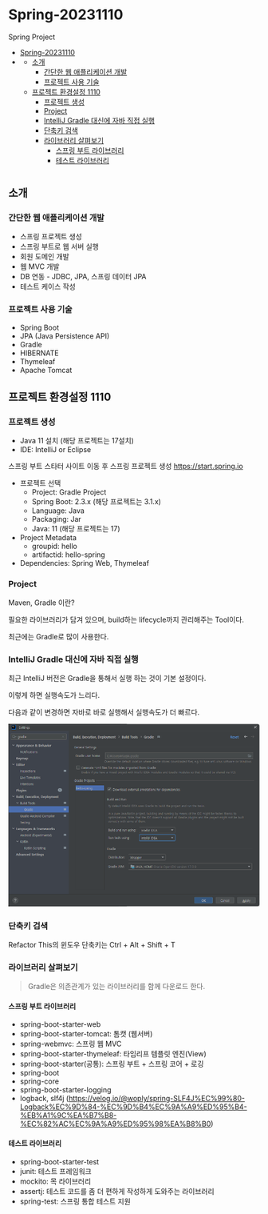 # Spring-20231110
Spring Project

- [Spring-20231110](#spring-20231110)
- [](#)
	- [소개](#소개)
		- [간단한 웹 애플리케이션 개발](#간단한-웹-애플리케이션-개발)
		- [프로젝트 사용 기술](#프로젝트-사용-기술)
	- [프로젝트 환경설정 1110](#프로젝트-환경설정-1110)
		- [프로젝트 생성](#프로젝트-생성)
		- [Project](#project)
		- [IntelliJ Gradle 대신에 자바 직접 실행](#intellij-gradle-대신에-자바-직접-실행)
		- [단축키 검색](#단축키-검색)
		- [라이브러리 살펴보기](#라이브러리-살펴보기)
			- [스프링 부트 라이브러리](#스프링-부트-라이브러리)
			- [테스트 라이브러리](#테스트-라이브러리)


#

## 소개

### 간단한 웹 애플리케이션 개발

- 스프링 프로젝트 생성
- 스프링 부트로 웹 서버 실행
- 회원 도메인 개발
- 웹 MVC 개발
- DB 연동 - JDBC, JPA, 스프링 데이터 JPA
- 테스트 케이스 작성


### 프로젝트 사용 기술

- Spring Boot
- JPA (Java Persistence API)
- Gradle
- HIBERNATE
- Thymeleaf
- Apache Tomcat


## 프로젝트 환경설정 1110

### 프로젝트 생성
- Java 11 설치  (해당 프로젝트는 17설치)
- IDE: IntelliJ or Eclipse

스프링 부트 스타터 사이트 이동 후 스프링 프로젝트 생성
https://start.spring.io

- 프로젝트 선택
  - Project: Gradle Project
  - Spring Boot: 2.3.x (해당 프로젝트는 3.1.x)
  - Language: Java
  - Packaging: Jar
  - Java: 11 (해당 프로젝트는 17)
- Project Metadata
  - groupid: hello
  - artifactid: hello-spring
- Dependencies: Spring Web, Thymeleaf


### Project
Maven, Gradle 이란?

필요한 라이브러리가 담겨 있으며, build하는 lifecycle까지 관리해주는 Tool이다.

최근에는 Gradle로 많이 사용한다.

### IntelliJ Gradle 대신에 자바 직접 실행
최근 IntelliJ 버전은 Gradle을 통해서 실행 하는 것이 기본 설정이다.

이렇게 하면 실행속도가 느리다. 

다음과 같이 변경하면 자바로 바로 실행해서 실행속도가 더 빠르다.

![Alt text](./images/perference.png)


### 단축키 검색

 Refactor This의 윈도우 단축키는 Ctrl + Alt + Shift + T

### 라이브러리 살펴보기
> Gradle은 의존관계가 있는 라이브러리를 함께 다운로드 한다.
#### 스프링 부트 라이브러리
- spring-boot-starter-web
- spring-boot-starter-tomcat: 톰캣 (웹서버)
- spring-webmvc: 스프링 웹 MVC
- spring-boot-starter-thymeleaf: 타임리프 템플릿 엔진(View)
- spring-boot-starter(공통): 스프링 부트 + 스프링 코어 + 로깅
- spring-boot
- spring-core
- spring-boot-starter-logging
- logback, slf4j  (https://velog.io/@woply/spring-SLF4J%EC%99%80-Logback%EC%9D%84-%EC%9D%B4%EC%9A%A9%ED%95%B4-%EB%A1%9C%EA%B7%B8-%EC%82%AC%EC%9A%A9%ED%95%98%EA%B8%B0)
#### 테스트 라이브러리
- spring-boot-starter-test
- junit: 테스트 프레임워크
- mockito: 목 라이브러리
- assertj: 테스트 코드를 좀 더 편하게 작성하게 도와주는 라이브러리
- spring-test: 스프링 통합 테스트 지원
